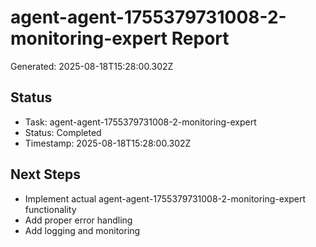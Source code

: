 # agent-agent-1755379731008-2-monitoring-expert Report

Generated: 2025-08-18T15:28:00.302Z

## Status
- Task: agent-agent-1755379731008-2-monitoring-expert
- Status: Completed
- Timestamp: 2025-08-18T15:28:00.302Z

## Next Steps
- Implement actual agent-agent-1755379731008-2-monitoring-expert functionality
- Add proper error handling
- Add logging and monitoring
